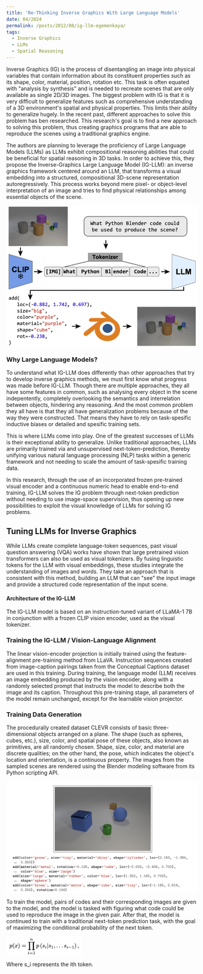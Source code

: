 ```yaml
---
title: 'Re-Thinking Inverse Graphics With Large Language Models'
date: 04/2024
permalink: /posts/2012/08/ig-llm-egemenkaya/
tags:
  - Inverse Graphics
  - LLMs
  - Spatial Reasoning
---
```


Inverse Graphics (IG) is the process of disentangling an image into physical variables that contain information about its constituent properties such as its shape, color, material, position, rotation etc. This task is often equated with "analysis by synthesis" and is needed to recreate scenes that are only available as single 2D/3D images. 
The biggest problem with IG is that it is very difficult to generalize features such as comprehensive understanding of a 3D environment's spatial and physical properties. This limits their ability to generalize hugely. In the recent past, different approaches to solve this problem has ben researched. This research's goal is to find a new approach to solving this problem, thus creating graphics programs that are able to reproduce the scenes using a traditional graphics engine.

The authors are planning to leverage the proficiency of Large Language Models (LLMs) as LLMs exhibit compositional reasoning abilities that could be beneficial for spatial reasoning in 3D tasks. In order to achieve this, they propose the Inverse-Graphics Large Language Model (IG-LLM): an inverse graphics framework centered around an LLM, that transforms a visual embedding into a structured, compositional 3D-scene representation autoregressively. This process works beyond mere pixel- or object-level interpretation of an image and tries to find physical relationships among essential objects of the scene.

<img src="/images/ig-llm-blenderpipe.png" alt="IG-LLM Example" align="center" width="600"/>

<h3 id="why llms">Why Large Language Models?</h3>

To understand what IG-LLM does differently than other approaches that try to develop inverse graphics methods, we must first know what progress was made before IG-LLM. Though there are multiple approaches, they all have some features in common, such as analysing every object in the scene indepentently, completely overlooking the semantics and interrelation between objects, hindering any reasoning. And the most common problem they all have is that they all have generalization problems because of the way they were constructed. That means they have to rely on task-spesific inductive biases or detailed and spesific training sets.

This is where LLMs come into play. One of the greatest successes of LLMs is their exceptional ability to generalize. Unlike traditional approaches, LLMs are primarily trained via and unsupervised next-token-prediction, thereby unifying various natural language processing (NLP) tasks within a generic framework and not needing to scale the amount of task-spesific training data.

In this research, through the use of an incorporated frozen pre-trained visual encoder and a continuous numeric head to enable end-to-end training, IG-LLM solves the IG problem through next-token prediction without needing to use image-space supervision, thus opening up new possibilities to exploit the visual knowledge of LLMs for solving IG problems. 

Tuning LLMs for Inverse Graphics
------

While LLMs create complete language-token sequences, past visual question answering (VQA) works have shown that large pretrained vision transformers can also be used as visual tokenizers. By fusing linguistic tokens for the LLM with visual embeddings, these studies integrate the understanding of images and words. They take an approach that is consistent with this method, building an LLM that can "see" the input image and provide a structured code representation of the input scene.

<h4 id="architecture">Architecture of the IG-LLM</h4>

The IG-LLM model is based on an instruction-tuned variant of LLaMA-1 7B in conjunction with a frozen CLIP vision encoder, used as the visual tokenizer. 

<h3 id="training">Training the IG-LLM / Vision-Language Alignment</h3>

The linear vision-encoder projection is initially trained using the feature-alignment pre-training method from LLaVA. Instruction sequences created from image-caption pairings taken from the Conceptual Captions dataset are used in this training. During training, the language model (LLM) receives an image embedding produced by the vision encoder, along with a randomly selected prompt that instructs the model to describe both the image and its caption. Throughout this pre-training stage, all parameters of the model remain unchanged, except for the learnable vision projector.


<h3 id="trainingdata">Training Data Generation</h3>

The procedurally created dataset CLEVR consists of basic three-dimensional objects arranged on a plane. The shape (such as spheres, cubes, etc.), size, color, and spatial pose of these objects, also known as primitives, are all randomly chosen. Shape, size, color, and material are discrete qualities; on the other hand, the pose, which indicates the object's location and orientation, is a continuous property. The images from the sampled scenes are rendered using the Blender modeling software from its Python scripting API.

<img src="/images/cleversample.png" alt="clevrsample" align="center" width="600"/>

To train the model, pairs of codes and their corresponding images are given to the model, and the model is tasked with figuring what code could be used to reproduce the image in the given pair. After that, the model is continued to train with a traditional next-token prediction task, with the goal of maximizing the conditional probability of the next token.

<img src="/images/pifalanfilan.png" alt="formula1" align="center" width="200"/>

Where s_i represents the ith token.
